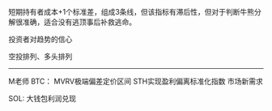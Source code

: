 短期持有者成本+1个标准差，组成3条线，但该指标有滞后性，但对于判断牛熊分解很准确，适合没有逃顶事后补救逃命。

投资者对趋势的信心

空投排列、多头排列


---
M老师
BTC：
MVRV极端偏差定价区间
STH实现盈利偏离标准化指数
市场新需求


SOL:
大钱包利润兑现
